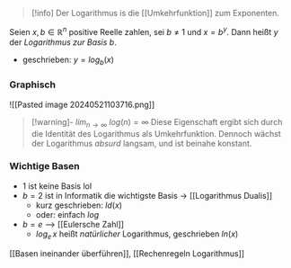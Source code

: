 > [!info] Der Logarithmus is die [[Umkehrfunktion]] zum Exponenten.

Seien $x, b\in \mathbb{R}^{n}$ positive Reelle zahlen, sei $b\neq 1$ und $x = b^{y}$. Dann heißt $y$ der _Logarithmus zur Basis b_.
- geschrieben: $y = log_{b}(x)$ 

### Graphisch
![[Pasted image 20240521103716.png]]

> [!warning]- $lim_{n \to \infty}\ log(n) = \infty$
> Diese Eigenschaft ergibt sich durch die Identität des Logarithmus als Umkehrfunktion.
> Dennoch wächst der Logarithmus _absurd_ langsam, und ist beinahe konstant.

### Wichtige Basen
- 1 ist keine Basis lol
- $b = 2$ ist in Informatik die wichtigste Basis -> [[Logarithmus Dualis]]
	- kurz geschrieben: $ld(x)$ 
	- oder: einfach $log$
- $b = e$ --> [[Eulersche Zahl]]
	- $log_{e}\, x$ heißt _natürlicher_ Logarithmus, geschrieben $ln(x)$

[[Basen ineinander überführen]], [[Rechenregeln Logarithmus]]
